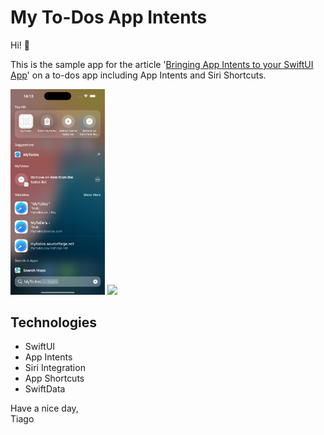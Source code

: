 # My To-Dos App Intents 

Hi! 👋

This is the sample app for the article '[Bringing App Intents to your SwiftUI App](https://tiagohenriques.vercel.app/blog/bringing-app-intents-to-your-swiftui-app)' on a to-dos app including App Intents and Siri Shortcuts.
<br />


<p float="center">
  <img src="Resources/appshortcuts.webp" width="30%" />
  <img src="Resources/addtodo.gif" width="30%" />
</p>


## Technologies
- SwiftUI
- App Intents
- Siri Integration
- App Shortcuts
- SwiftData

Have a nice day,
<br />
Tiago
